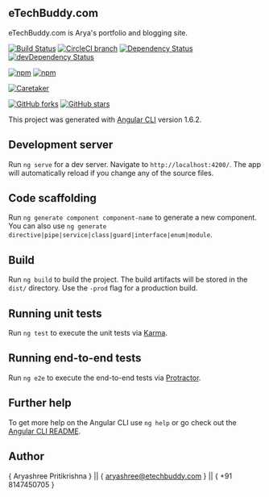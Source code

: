 ## eTechBuddy.com
eTechBuddy.com is Arya's portfolio and blogging site.

<!-- Badges section here. -->
[![Build Status](https://img.shields.io/travis/aryashreep/aryashreep.github.io/devlopment.svg?label=travis)](https://travis-ci.org/aryashreep/aryashreep.github.io)
[![CircleCI branch](https://img.shields.io/circleci/project/github/aryashreep/aryashreep.github.io/devlopment.svg?label=circleci)](https://circleci.com/gh/aryashreep/aryashreep.github.io)
[![Dependency Status](https://david-dm.org/aryashreep/aryashreep.github.io.svg)](https://david-dm.org/aryashreep/aryashreep.github.io)
[![devDependency Status](https://david-dm.org/aryashreep/aryashreep.github.io/dev-status.svg)](https://david-dm.org/aryashreep/aryashreep.github.io?type=dev)

[![npm](https://img.shields.io/npm/v/%40angular/cli.svg)](https://www.npmjs.com/package/@angular/cli)
[![npm](https://img.shields.io/npm/v/%40angular/cli/next.svg)](https://www.npmjs.com/package/@angular/cli)


[![Caretaker](https://img.shields.io/badge/caretaker-aryashreep-blue.svg)](https://github.com/aryashreep)

[![GitHub forks](https://img.shields.io/github/forks/aryashreep/aryashreep.github.io.svg?style=social&label=Fork)](https://github.com/aryashreep/aryashreep.github.io/fork)
[![GitHub stars](https://img.shields.io/github/stars/aryashreep/aryashreep.github.io.svg?style=social&label=Star)](https://github.com/aryashreep/aryashreep.github.io)

This project was generated with [Angular CLI](https://github.com/angular/angular-cli) version 1.6.2.

## Development server

Run `ng serve` for a dev server. Navigate to `http://localhost:4200/`. The app will automatically reload if you change any of the source files.

## Code scaffolding

Run `ng generate component component-name` to generate a new component. You can also use `ng generate directive|pipe|service|class|guard|interface|enum|module`.

## Build

Run `ng build` to build the project. The build artifacts will be stored in the `dist/` directory. Use the `-prod` flag for a production build.

## Running unit tests

Run `ng test` to execute the unit tests via [Karma](https://karma-runner.github.io).

## Running end-to-end tests

Run `ng e2e` to execute the end-to-end tests via [Protractor](http://www.protractortest.org/).

## Further help

To get more help on the Angular CLI use `ng help` or go check out the [Angular CLI README](https://github.com/angular/angular-cli/blob/master/README.md).


## Author
{ Aryashree Pritikrishna } || 
{ aryashree@etechbuddy.com } || 
{ +91 8147450705 }
